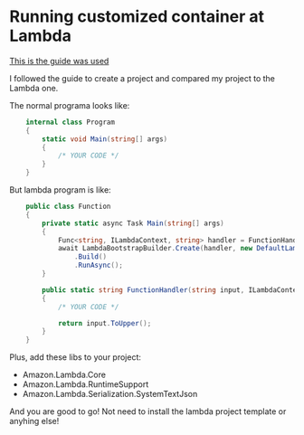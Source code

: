 # Running customized container at Lambda

[This is the guide was used](https://docs.aws.amazon.com/lambda/latest/dg/csharp-image.html#csharp-image-clients)

I followed the guide to create a project and compared my project to the Lambda one.

The normal programa looks like:

```csharp
	internal class Program
	{
		static void Main(string[] args)
		{
			/* YOUR CODE */
		}
	}
```

But lambda program is like:

```csharp
	public class Function
	{
		private static async Task Main(string[] args)
		{
			Func<string, ILambdaContext, string> handler = FunctionHandler;
			await LambdaBootstrapBuilder.Create(handler, new DefaultLambdaJsonSerializer())
				.Build()
				.RunAsync();
		}

		public static string FunctionHandler(string input, ILambdaContext context)
		{
			/* YOUR CODE */

			return input.ToUpper();
		}
	}
```

Plus, add these libs to your project:

- Amazon.Lambda.Core
- Amazon.Lambda.RuntimeSupport
- Amazon.Lambda.Serialization.SystemTextJson

And you are good to go! Not need to install the lambda project template or anyhing else!
